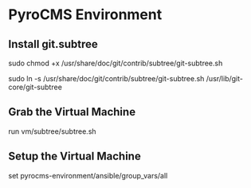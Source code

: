 # PyroCMS Environment

## Install git.subtree

sudo chmod +x /usr/share/doc/git/contrib/subtree/git-subtree.sh

sudo ln -s /usr/share/doc/git/contrib/subtree/git-subtree.sh /usr/lib/git-core/git-subtree


## Grab the Virtual Machine

run vm/subtree/subtree.sh


## Setup the Virtual Machine

set pyrocms-environment/ansible/group_vars/all
